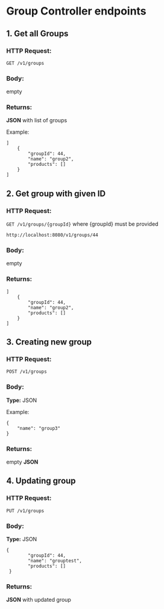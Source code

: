 
# Group Controller endpoints



## 1. Get all Groups

### HTTP Request:
`GET /v1/groups`

### Body:
empty

### Returns:
**JSON** with list of groups 

Example:
```
]
    {
        "groupId": 44,
        "name": "group2",
        "products": []
    }
]
```
## 2. Get group with given ID

### HTTP Request:
`GET /v1/groups/{groupId}` where {groupId} must be provided

```
http://localhost:8080/v1/groups/44
```

### Body:
empty

### Returns:
```
]
    {
        "groupId": 44,
        "name": "group2",
        "products": []
    }
]
```


## 3. Creating new group

### HTTP Request:
`POST /v1/groups`

### Body:
**Type:** JSON

Example:
```
{
    "name": "group3"
}
```
### Returns:
empty **JSON**

## 4. Updating group

### HTTP Request:
`PUT /v1/groups`

### Body:
**Type:** JSON

```
{
        "groupId": 44,
        "name": "grouptest",
        "products": []
 }
```

### Returns:
**JSON** with updated group



